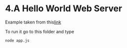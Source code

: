 # 4.A Hello World Web Server

Example taken from this[link](https://blog.risingstack.com/your-first-node-js-http-server/)

To run it go to this folder and type 

```
node app.js
```
